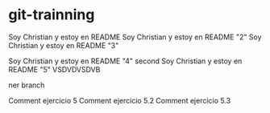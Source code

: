# git-trainning
Soy Christian y estoy en README
Soy Christian y estoy en README "2"
Soy Christian y estoy en README "3"

Soy Christian y estoy en README "4" second
Soy Christian y estoy en README "5"
VSDVDVSDVB

ner branch


Comment ejercicio 5
Comment ejercicio 5.2
Comment ejercicio 5.3
